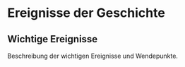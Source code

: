 # Ereignisse der Geschichte

## Wichtige Ereignisse
Beschreibung der wichtigen Ereignisse und Wendepunkte.
